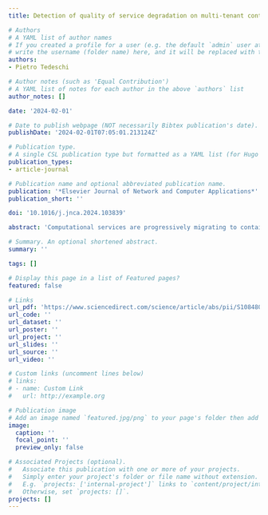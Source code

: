 ```yaml
---
title: Detection of quality of service degradation on multi-tenant containerized services

# Authors
# A YAML list of author names
# If you created a profile for a user (e.g. the default `admin` user at `content/authors/admin/`), 
# write the username (folder name) here, and it will be replaced with their full name and linked to their profile.
authors:
- Pietro Tedeschi

# Author notes (such as 'Equal Contribution')
# A YAML list of notes for each author in the above `authors` list
author_notes: []

date: '2024-02-01'

# Date to publish webpage (NOT necessarily Bibtex publication's date).
publishDate: '2024-02-01T07:05:01.213124Z'

# Publication type.
# A single CSL publication type but formatted as a YAML list (for Hugo requirements).
publication_types:
- article-journal

# Publication name and optional abbreviated publication name.
publication: '*Elsevier Journal of Network and Computer Applications*'
publication_short: ''

doi: '10.1016/j.jnca.2024.103839'

abstract: 'Computational services are progressively migrating to container-based solutions due to their faster provision time and lower resource allocation overhead. Service providers rely on container multi-tenancy to share their computing infrastructure and pave their way to profit. Yet, the Quality of Service (QoS) impact due to container multi-tenancy on deployed services is still widely overlooked in the literature. This paper proposes a new service provider monitoring model for detecting container multi-tenancy that can lead to QoS degradation, split into two phases. First, we monitor the container resource usage through the container engine and the associated process namespace, thus, keeping container isolation. The main assumption is that the assessment of resource utilization, as measured by the container engine, should be complemented by the concurrent reporting of resource utilization from the container processes. Second, we detect QoS degradation of distributed containerized services through a time-series classification approach coped with a feature reduction technique. The feature reduction selects the prominent performance features from the deployed distributed service, whereas the time-series classifier ensures the evaluation of the deployed service over time, improving the system detection accuracy. Thanks to an extensive experimental assessment considering a containerized distributed Big Data processing platform, we show that container multi-tenancy can affect the processing performance and the QoS of deployed services. In addition, we show that the proposed model can detect QoS degradation at the service provider domain with a true-positive rate up to 90%, a false-positive rate of 8%, and an average F1-Score up to 0.94.'

# Summary. An optional shortened abstract.
summary: ''

tags: []

# Display this page in a list of Featured pages?
featured: false

# Links
url_pdf: 'https://www.sciencedirect.com/science/article/abs/pii/S108480452400016X'
url_code: ''
url_dataset: ''
url_poster: ''
url_project: ''
url_slides: ''
url_source: ''
url_video: ''

# Custom links (uncomment lines below)
# links:
# - name: Custom Link
#   url: http://example.org

# Publication image
# Add an image named `featured.jpg/png` to your page's folder then add a caption below.
image:
  caption: ''
  focal_point: ''
  preview_only: false

# Associated Projects (optional).
#   Associate this publication with one or more of your projects.
#   Simply enter your project's folder or file name without extension.
#   E.g. `projects: ['internal-project']` links to `content/project/internal-project/index.md`.
#   Otherwise, set `projects: []`.
projects: []
---
```

